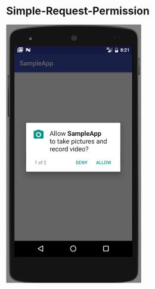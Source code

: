 # Simple-Request-Permission
![alt text](https://github.com/robycohen/Simple-Runtime-Permission/blob/master/preview.png)
